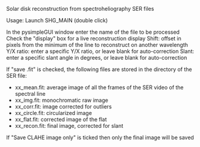 Solar disk reconstruction from spectroheliography SER files

Usage: Launch SHG_MAIN (double click)

In the pysimpleGUI window enter the name of the file to be processed
Check the "display" box for a live reconstruction display
Shift: offset in pixels from the minimum of the line to reconstruct on another wavelength
Y/X ratio: enter a specific Y/X ratio, or leave blank for auto-correction
Slant: enter a specific slant angle in degrees, or leave blank for auto-correction

If "save .fit" is checked, the following files are stored in the directory of the SER file:

- xx_mean.fit: average image of all the frames of the SER video of the spectral line
- xx_img.fit: monochromatic raw image
- xx_corr.fit: image corrected for outliers
- xx_circle.fit: circularized image
- xx_flat.fit: corrected image of the flat
- xx_recon.fit: final image, corrected for slant

If "Save CLAHE image only" is ticked then only the final image will be saved